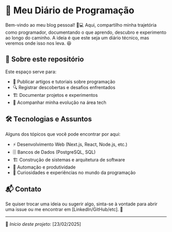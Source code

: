 # 🚀 Meu Diário de Programação

Bem-vindo ao meu blog pessoal! 📖💻 Aqui, compartilho minha trajetória como programador, documentando o que aprendo, descubro e experimento ao longo do caminho. A ideia é que este seja um diário técnico, mas veremos onde isso nos leva. 😆

## 📌 Sobre este repositório

Este espaço serve para:
- 📝 Publicar artigos e tutoriais sobre programação
- 🔍 Registrar descobertas e desafios enfrentados
- 🏗️ Documentar projetos e experimentos
- 🎯 Acompanhar minha evolução na área tech

## 🛠️ Tecnologias e Assuntos

Alguns dos tópicos que você pode encontrar por aqui:
- ⚡ Desenvolvimento Web (Next.js, React, Node.js, etc.)
- 🗄️ Bancos de Dados (PostgreSQL, SQL)
- 🏗️ Construção de sistemas e arquitetura de software
- 🤖 Automação e produtividade
- 🎨 Curiosidades e experiências no mundo da programação

## 📬 Contato

Se quiser trocar uma ideia ou sugerir algo, sinta-se à vontade para abrir uma issue ou me encontrar em [LinkedIn/GitHub/etc]. 🚀

---

📅 *Início deste projeto:* [23/02/2025]
